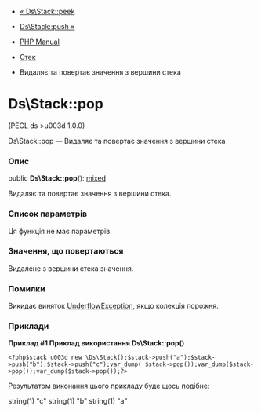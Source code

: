 - [« Ds\Stack::peek](ds-stack.peek.md)
- [Ds\Stack::push »](ds-stack.push.md)

- [PHP Manual](index.md)
- [Стек](class.ds-stack.md)
- Видаляє та повертає значення з вершини стека

# Ds\Stack::pop

(PECL ds \>u003d 1.0.0)

Ds\Stack::pop — Видаляє та повертає значення з вершини стека

### Опис

public **Ds\Stack::pop**():
[mixed](language.types.declarations.md#language.types.declarations.mixed)

Видаляє та повертає значення з вершини стека.

### Список параметрів

Ця функція не має параметрів.

### Значення, що повертаються

Видалене з вершини стека значення.

### Помилки

Викидає виняток
[UnderflowException](class.underflowexception.md), якщо колекція
порожня.

### Приклади

**Приклад #1 Приклад використання **Ds\Stack::pop()****

` <?php$stack u003d new \Ds\Stack();$stack->push("a");$stack->push("b");$stack->push("c");var_dump( $stack->pop());var_dump($stack->pop());var_dump($stack->pop());?> `

Результатом виконання цього прикладу буде щось подібне:

string(1) "c"
string(1) "b"
string(1) "a"

